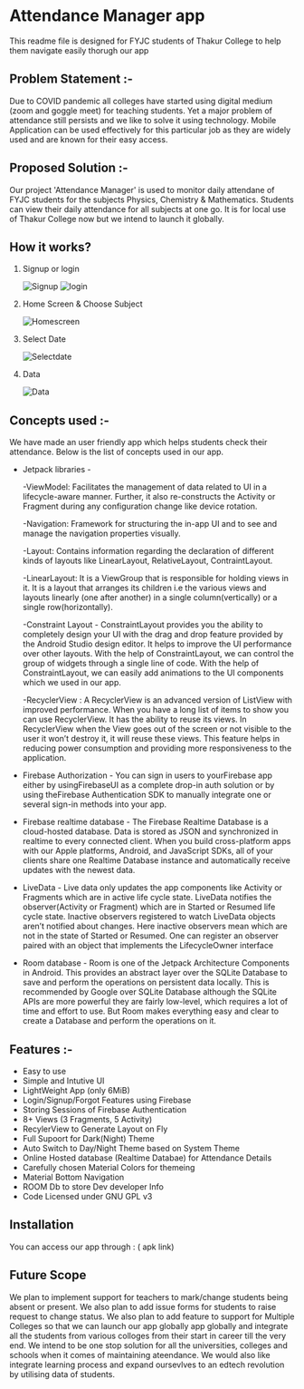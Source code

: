 # Attendance Manager app

This readme file is designed for FYJC students of Thakur College to
help them navigate easily thorugh our app

## Problem Statement :-

Due to COVID pandemic all colleges have started using digital
medium (zoom and goggle meet) for teaching students. Yet a
major problem of attendance still persists and we like to solve
it using technology. Mobile Application can be used effectively
for this particular job as they are widely used and are known
for their easy access.

## Proposed Solution :-

Our project 'Attendance Manager' is used to monitor daily
attendane of FYJC students for the subjects Physics, Chemistry
& Mathematics. Students can view their daily attendance for all
subjects at one go. It is for local use of Thakur College now but
we intend to launch it globally.

## How it works?

1. Signup or login

   ![Signup](https://user-images.githubusercontent.com/96176706/148374004-b2a023f8-a371-40fb-a256-c822d2c9eef1.jpeg)
   ![login](https://user-images.githubusercontent.com/96176706/148374251-09b73903-19b7-48f9-94f4-11c5761f28e8.jpeg)

2. Home Screen & Choose Subject

   ![Homescreen](https://user-images.githubusercontent.com/96176706/148374365-743acb53-4a2f-4f6e-880e-e987cf0592dc.jpeg)
   
3. Select Date
   
   ![Selectdate](https://user-images.githubusercontent.com/96176706/148374406-8b1eb15c-315a-4aa3-884b-d09deb97b252.jpeg)

4. Data
 
   ![Data](https://user-images.githubusercontent.com/96176706/148374450-992037b6-407c-4d68-99a7-34cfcb22dd9d.jpeg)



## Concepts used :-

We have made an user friendly app which helps students check their attendance. Below is the list 
of concepts used in our app. 

* Jetpack libraries -

  -ViewModel: Facilitates the management of data related to UI in a lifecycle-aware manner. Further,
  it also re-constructs the Activity or Fragment during any configuration change like device rotation.

  -Navigation: Framework for structuring the in-app UI and to see and manage the navigation
  properties visually.

  -Layout: Contains information regarding the declaration of different kinds of layouts like
  LinearLayout, RelativeLayout, ContraintLayout.

  -LinearLayout: It is a ViewGroup that is responsible for holding views in it. It is a layout that
  arranges its children i.e the various views and layouts linearly (one after another) in a single
  column(vertically) or a single row(horizontally).

  -Constraint Layout - ConstraintLayout provides you the ability to completely design your UI with
  the drag and drop feature provided by the Android Studio design editor. It helps to improve the
  UI performance over other layouts. With the help of ConstraintLayout, we can control the group of
  widgets through a single line of code. With the help of ConstraintLayout, we can easily add
  animations to the UI components which we used in our app.

  -RecyclerView :  A RecyclerView is an advanced version of ListView with improved performance. When
  you have a long list of items to show you can use RecyclerView. It has the ability to reuse its
  views. In RecyclerView when the View goes out of the screen or not visible to the user it won’t
  destroy it, it will reuse these views. This feature helps in reducing power consumption and
  providing more responsiveness to the application.
  
* Firebase Authorization - You can sign in users to yourFirebase app either by usingFirebaseUI as a 
    complete drop-in auth solution or by using theFirebase Authentication SDK to manually integrate 
    one or several sign-in methods into your app.
  
* Firebase realtime database - The Firebase Realtime Database is a cloud-hosted database. Data is
  stored as JSON and synchronized in realtime to every connected client. When you build 
  cross-platform apps with our Apple platforms, Android, and JavaScript SDKs, all of your clients 
  share one Realtime Database instance and automatically receive updates with the newest data.
  
* LiveData -  Live data only updates the app components like Activity or Fragments which are
  in active life cycle state. LiveData notifies the observer(Activity or Fragment) which are in 
  Started or Resumed life cycle state. Inactive observers registered to watch LiveData objects 
  aren’t notified about changes. Here inactive observers mean which are not in the state of 
  Started or Resumed. One can register an observer paired with an object that implements the 
  LifecycleOwner interface
  
* Room database - Room is one of the Jetpack Architecture Components in Android. This provides an
  abstract layer over the SQLite Database to save and perform the operations on persistent data 
  locally. This is recommended by Google over SQLite Database although the SQLite APIs are more 
  powerful they are fairly low-level, which requires a lot of time and effort to use. But Room 
  makes everything easy and clear to create a Database and perform the operations on it.
  
## Features :-

- Easy to use
- Simple and Intutive UI
- LightWeight App (only 6MiB)
- Login/Signup/Forgot Features using Firebase
- Storing Sessions of Firebase Authentication
- 8+ Views (3 Fragments, 5 Activity)
- RecylerView to Generate Layout on Fly
- Full Supoort for Dark(Night) Theme
- Auto Switch to Day/Night Theme based on System Theme
- Online Hosted database (Realtime Databae) for Attendance Details
- Carefully chosen Material Colors for themeing
- Material Bottom Navigation
- ROOM Db to store Dev developer Info
- Code Licensed under GNU GPL v3

## Installation

You can access our app through : ( apk link)

## Future Scope

We plan to implement support for teachers to mark/change students being absent or present.
We also plan to add issue forms for students to raise request to change status.
We also plan to add feature to support for Multiple Colleges so that we can launch our app
globally app globally and integrate all the students from various colloges from 
their start in career till the very end. We intend to be one stop solution for all the universities,
colleges and schools when it comes of maintaining ateendance. We would also like integrate 
learning process and expand oursevlves to an edtech revolution by utilising data of students.
    
